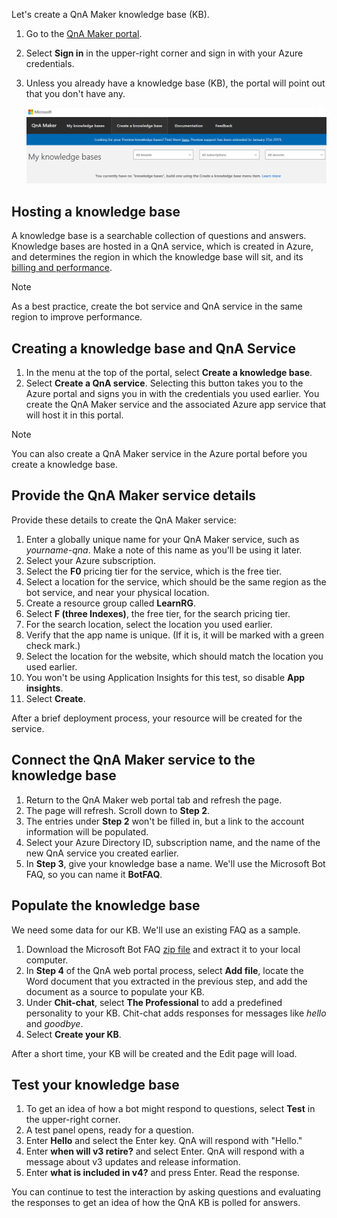 Let's create a QnA Maker knowledge base (KB).

1. Go to the [QnA Maker portal](https://www.qnamaker.ai/?azure-portal=true).
1. Select **Sign in** in the upper-right corner and sign in with your Azure credentials.
1. Unless you already have a knowledge base (KB), the portal will point out that you don't have any.

    ![QnA Maker portal with no existing knowledge bases](../media/3-exercise-create-qna-kb-portal.png)

## Hosting a knowledge base

A knowledge base is a searchable collection of questions and answers. Knowledge bases are hosted in a QnA service, which is created in Azure, and determines the region in which the knowledge base will sit, and its [billing and performance](https://azure.microsoft.com/pricing/details/cognitive-services/qna-maker/).

> [!NOTE]
> As a best practice, create the bot service and QnA service in the same region to improve performance.

## Creating a knowledge base and QnA Service

1. In the menu at the top of the portal, select **Create a knowledge base**.
1. Select **Create a QnA service**. Selecting this button takes you to the Azure portal and signs you in with the credentials you used earlier. You create the QnA Maker service and the associated Azure app service that will host it in this portal.

> [!NOTE]
> You can also create a QnA Maker service in the Azure portal before you create a knowledge base.

## Provide the QnA Maker service details

Provide these details to create the QnA Maker service:

1. Enter a globally unique name for your QnA Maker service, such as *yourname-qna*. Make a note of this name as you'll be using it later.
1. Select your Azure subscription.
1. Select the **F0** pricing tier for the service, which is the free tier.
1. Select a location for the service, which should be the same region as the bot service, and near your physical location.
1. Create a resource group called **LearnRG**.
1. Select **F (three Indexes)**, the free tier, for the search pricing tier.
1. For the search location, select the location you used earlier.
1. Verify that the app name is unique. (If it is, it will be marked with a green check mark.)
1. Select the location for the website, which should match the location you used earlier.
1. You won't be using Application Insights for this test, so disable **App insights**.
1. Select **Create**.

After a brief deployment process, your resource will be created for the service.

## Connect the QnA Maker service to the knowledge base

1. Return to the QnA Maker web portal tab and refresh the page.
1. The page will refresh. Scroll down to **Step 2**.
1. The entries under **Step 2** won't be filled in, but a link to the account information will be populated.
1. Select your Azure Directory ID, subscription name, and the name of the new QnA service you created earlier.
1. In **Step 3**, give your knowledge base a name. We'll use the Microsoft Bot FAQ, so you can name it **BotFAQ**.

## Populate the knowledge base

We need some data for our KB. We'll use an existing FAQ as a sample.

1. Download the Microsoft Bot FAQ [zip file](https://github.com/MicrosoftDocs/mslearn-work-with-vision-cognitive-services/blob/master/Microsoft%20Bot%20FAQ.zip?raw=true) and extract it to your local computer.
1. In **Step 4** of the QnA web portal process, select **Add file**, locate the Word document that you extracted in the previous step, and add the document as a source to populate your KB.
1. Under **Chit-chat**, select **The Professional** to add a predefined personality to your KB. Chit-chat adds responses for messages like *hello* and *goodbye*.
1. Select **Create your KB**.

After a short time, your KB will be created and the Edit page will load.

## Test your knowledge base

1. To get an idea of how a bot might respond to questions, select **Test** in the upper-right corner.
1. A test panel opens, ready for a question.
1. Enter **Hello** and select the Enter key. QnA will respond with "Hello."
1. Enter **when will v3 retire?** and select Enter. QnA will respond with a message about v3 updates and release information.
1. Enter **what is included in v4?** and press Enter. Read the response.

You can continue to test the interaction by asking questions and evaluating the responses to get an idea of how the QnA KB is polled for answers.
